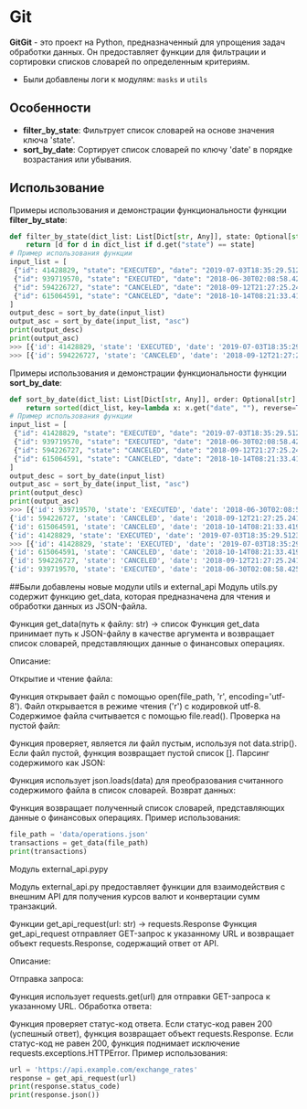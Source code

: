   # Git
**GitGit** - это проект на Python, предназначенный для упрощения задач обработки данных. Он предоставляет функции для фильтрации и сортировки списков словарей по определенным критериям.
- Были добавлены логи к модулям: `masks` и `utils` 
## Особенности
- **filter_by_state**: Фильтрует список словарей на основе значения ключа 'state'.
- **sort_by_date**: Сортирует список словарей по ключу 'date' в порядке возрастания или убывания.
## Использование
Примеры использования и демонстрации функциональности функции **filter_by_state**:
```python
def filter_by_state(dict_list: List[Dict[str, Any]], state: Optional[str] = "EXECUTED") -> List[Dict[str, Any]]:
    return [d for d in dict_list if d.get("state") == state]
# Пример использования функции
input_list = [
 {"id": 41428829, "state": "EXECUTED", "date": "2019-07-03T18:35:29.512364"},
 {"id": 939719570, "state": "EXECUTED", "date": "2018-06-30T02:08:58.425572"},
 {"id": 594226727, "state": "CANCELED", "date": "2018-09-12T21:27:25.241689"},
 {"id": 615064591, "state": "CANCELED", "date": "2018-10-14T08:21:33.419441"},
]
output_desc = sort_by_date(input_list)
output_asc = sort_by_date(input_list, "asc")
print(output_desc)
print(output_asc)
>>> [{'id': 41428829, 'state': 'EXECUTED', 'date': '2019-07-03T18:35:29.512364'}, {'id': 939719570, 'state': 'EXECUTED', 'date': '2018-06-30T02:08:58.425572'}]
>>> [{'id': 594226727, 'state': 'CANCELED', 'date': '2018-09-12T21:27:25.241689'}, {'id': 615064591, 'state': 'CANCELED', 'date': '2018-10-14T08:21:33.419441'}]
```
Примеры использования и демонстрации функциональности функции **sort_by_date**:
```python
def sort_by_date(dict_list: List[Dict[str, Any]], order: Optional[str] = "desc") -> List[Dict[str, Any]]:
    return sorted(dict_list, key=lambda x: x.get("date", ""), reverse=True if order == "asc" else False)
# Пример использования функции
input_list = [
 {"id": 41428829, "state": "EXECUTED", "date": "2019-07-03T18:35:29.512364"},
 {"id": 939719570, "state": "EXECUTED", "date": "2018-06-30T02:08:58.425572"},
 {"id": 594226727, "state": "CANCELED", "date": "2018-09-12T21:27:25.241689"},
 {"id": 615064591, "state": "CANCELED", "date": "2018-10-14T08:21:33.419441"},
]
output_desc = sort_by_date(input_list)
output_asc = sort_by_date(input_list, "asc")
print(output_desc)
print(output_asc)
>>> [{'id': 939719570, 'state': 'EXECUTED', 'date': '2018-06-30T02:08:58.425572'},
{'id': 594226727, 'state': 'CANCELED', 'date': '2018-09-12T21:27:25.241689'},
{'id': 615064591, 'state': 'CANCELED', 'date': '2018-10-14T08:21:33.419441'},
{'id': 41428829, 'state': 'EXECUTED', 'date': '2019-07-03T18:35:29.512364'}]
>>> [{'id': 41428829, 'state': 'EXECUTED', 'date': '2019-07-03T18:35:29.512364'},
{'id': 615064591, 'state': 'CANCELED', 'date': '2018-10-14T08:21:33.419441'},
{'id': 594226727, 'state': 'CANCELED', 'date': '2018-09-12T21:27:25.241689'},
{'id': 939719570, 'state': 'EXECUTED', 'date': '2018-06-30T02:08:58.425572'}]
```
##Были добавлены новые модули utils и external_api
 Модуль utils.py 
содержит функцию get_data, которая предназначена для чтения и обработки данных из JSON-файла.

Функция get_data(путь к файлу: str) -> список
Функция get_data принимает путь к JSON-файлу в качестве аргумента и возвращает список словарей, представляющих данные о финансовых операциях.

Описание:

Открытие и чтение файла:

Функция открывает файл с помощью open(file_path, 'r', encoding='utf-8').
Файл открывается в режиме чтения ('r') с кодировкой utf-8.
Содержимое файла считывается с помощью file.read().
Проверка на пустой файл:

Функция проверяет, является ли файл пустым, используя not data.strip().
Если файл пустой, функция возвращает пустой список [].
Парсинг содержимого как JSON:

Функция использует json.loads(data) для преобразования считанного содержимого файла в список словарей.
Возврат данных:

Функция возвращает полученный список словарей, представляющих данные о финансовых операциях.
Пример использования:
```python
file_path = 'data/operations.json'
transactions = get_data(file_path)
print(transactions)
```
 Модуль external_api.pypy

Модуль external_api.py предоставляет функции для взаимодействия с внешним API для получения курсов валют и конвертации сумм транзакций.

Функции
get_api_request(url: str) -> requests.Response
Функция get_api_request отправляет GET-запрос к указанному URL и возвращает объект requests.Response, содержащий ответ от API.

Описание:

Отправка запроса:

Функция использует requests.get(url) для отправки GET-запроса к указанному URL.
Обработка ответа:

Функция проверяет статус-код ответа.
Если статус-код равен 200 (успешный ответ), функция возвращает объект requests.Response.
Если статус-код не равен 200, функция поднимает исключение requests.exceptions.HTTPError.
Пример использования:
```python
url = 'https://api.example.com/exchange_rates'
response = get_api_request(url)
print(response.status_code)
print(response.json())
```